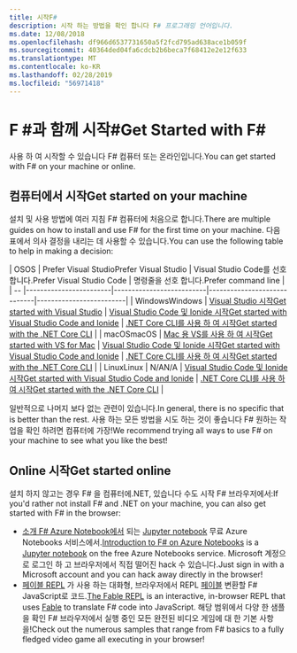 ```yaml
---
title: 시작F#
description: 시작 하는 방법을 확인 합니다 F# 프로그래밍 언어입니다.
ms.date: 12/08/2018
ms.openlocfilehash: df966d6537731650a5f2fcd795ad638ace1b059f
ms.sourcegitcommit: 40364ded04fa6cdcb2b6beca7f68412e2e12f633
ms.translationtype: MT
ms.contentlocale: ko-KR
ms.lasthandoff: 02/28/2019
ms.locfileid: "56971418"
---
```

# <a name="get-started-with-f"></a><span data-ttu-id="392ac-103">F #과 함께 시작\#</span><span class="sxs-lookup"><span data-stu-id="392ac-103">Get Started with F\#</span></span>

<span data-ttu-id="392ac-104">사용 하 여 시작할 수 있습니다 F# 컴퓨터 또는 온라인입니다.</span><span class="sxs-lookup"><span data-stu-id="392ac-104">You can get started with F# on your machine or online.</span></span>

## <a name="get-started-on-your-machine"></a><span data-ttu-id="392ac-105">컴퓨터에서 시작</span><span class="sxs-lookup"><span data-stu-id="392ac-105">Get started on your machine</span></span>

<span data-ttu-id="392ac-106">설치 및 사용 방법에 여러 지침 F# 컴퓨터에 처음으로 합니다.</span><span class="sxs-lookup"><span data-stu-id="392ac-106">There are multiple guides on how to install and use F# for the first time on your machine.</span></span>  <span data-ttu-id="392ac-107">다음 표에서 의사 결정을 내리는 데 사용할 수 있습니다.</span><span class="sxs-lookup"><span data-stu-id="392ac-107">You can use the following table to help in making a decision:</span></span>

| <span data-ttu-id="392ac-108">OS</span><span class="sxs-lookup"><span data-stu-id="392ac-108">OS</span></span> | <span data-ttu-id="392ac-109">Prefer Visual Studio</span><span class="sxs-lookup"><span data-stu-id="392ac-109">Prefer Visual Studio</span></span> | <span data-ttu-id="392ac-110">Visual Studio Code를 선호 합니다.</span><span class="sxs-lookup"><span data-stu-id="392ac-110">Prefer Visual Studio Code</span></span> | <span data-ttu-id="392ac-111">명령줄을 선호 합니다.</span><span class="sxs-lookup"><span data-stu-id="392ac-111">Prefer command line</span></span> |
| -- |------------------------|--------------------------|-----------------------------|-------------------------|
| <span data-ttu-id="392ac-112">Windows</span><span class="sxs-lookup"><span data-stu-id="392ac-112">Windows</span></span> | [<span data-ttu-id="392ac-113">Visual Studio 시작</span><span class="sxs-lookup"><span data-stu-id="392ac-113">Get started with Visual Studio</span></span>](get-started-visual-studio.md) | [<span data-ttu-id="392ac-114">Visual Studio Code 및 Ionide 시작</span><span class="sxs-lookup"><span data-stu-id="392ac-114">Get started with Visual Studio Code and Ionide</span></span>](get-started-vscode.md) | [<span data-ttu-id="392ac-115">.NET Core CLI를 사용 하 여 시작</span><span class="sxs-lookup"><span data-stu-id="392ac-115">Get started with the .NET Core CLI</span></span>](get-started-command-line.md) |
| <span data-ttu-id="392ac-116">macOS</span><span class="sxs-lookup"><span data-stu-id="392ac-116">macOS</span></span> | [<span data-ttu-id="392ac-117">Mac 용 VS를 사용 하 여 시작</span><span class="sxs-lookup"><span data-stu-id="392ac-117">Get started with VS for Mac</span></span>](get-started-with-visual-studio-for-mac.md) | [<span data-ttu-id="392ac-118">Visual Studio Code 및 Ionide 시작</span><span class="sxs-lookup"><span data-stu-id="392ac-118">Get started with Visual Studio Code and Ionide</span></span>](get-started-vscode.md) | [<span data-ttu-id="392ac-119">.NET Core CLI를 사용 하 여 시작</span><span class="sxs-lookup"><span data-stu-id="392ac-119">Get started with the .NET Core CLI</span></span>](get-started-command-line.md) |
| <span data-ttu-id="392ac-120">Linux</span><span class="sxs-lookup"><span data-stu-id="392ac-120">Linux</span></span> | <span data-ttu-id="392ac-121">N/A</span><span class="sxs-lookup"><span data-stu-id="392ac-121">N/A</span></span> | [<span data-ttu-id="392ac-122">Visual Studio Code 및 Ionide 시작</span><span class="sxs-lookup"><span data-stu-id="392ac-122">Get started with Visual Studio Code and Ionide</span></span>](get-started-vscode.md) | [<span data-ttu-id="392ac-123">.NET Core CLI를 사용 하 여 시작</span><span class="sxs-lookup"><span data-stu-id="392ac-123">Get started with the .NET Core CLI</span></span>](get-started-command-line.md) |

<span data-ttu-id="392ac-124">일반적으로 나머지 보다 없는 관련이 있습니다.</span><span class="sxs-lookup"><span data-stu-id="392ac-124">In general, there is no specific that is better than the rest.</span></span> <span data-ttu-id="392ac-125">사용 하는 모든 방법을 시도 하는 것이 좋습니다 F# 원하는 작업을 확인 하려면 컴퓨터에 가장!</span><span class="sxs-lookup"><span data-stu-id="392ac-125">We recommend trying all ways to use F# on your machine to see what you like the best!</span></span>

## <a name="get-started-online"></a><span data-ttu-id="392ac-126">Online 시작</span><span class="sxs-lookup"><span data-stu-id="392ac-126">Get started online</span></span>

<span data-ttu-id="392ac-127">설치 하지 않고는 경우 F# 을 컴퓨터에.NET, 있습니다 수도 시작 F# 브라우저에서:</span><span class="sxs-lookup"><span data-stu-id="392ac-127">If you'd rather not install F# and .NET on your machine, you can also get started with F# in the browser:</span></span>

* <span data-ttu-id="392ac-128">[소개 F# Azure Notebook에서](https://notebooks.azure.com/Microsoft/projects/2018-Intro-FSharp/html/Introduction%20to%20FSharp.ipynb) 되는 [Jupyter notebook](https://jupyter.org/) 무료 Azure Notebooks 서비스에서.</span><span class="sxs-lookup"><span data-stu-id="392ac-128">[Introduction to F# on Azure Notebooks](https://notebooks.azure.com/Microsoft/projects/2018-Intro-FSharp/html/Introduction%20to%20FSharp.ipynb) is a [Jupyter notebook](https://jupyter.org/) on the free Azure Notebooks service.</span></span> <span data-ttu-id="392ac-129">Microsoft 계정으로 로그인 하 고 브라우저에서 직접 떨어진 hack 수 있습니다.</span><span class="sxs-lookup"><span data-stu-id="392ac-129">Just sign in with a Microsoft account and you can hack away directly in the browser!</span></span>
* <span data-ttu-id="392ac-130">[페이블 REPL](https://fable.io/repl/) 가 사용 하는 대화형, 브라우저에서 REPL [페이블](https://fable.io/) 변환할 F# JavaScript로 코드.</span><span class="sxs-lookup"><span data-stu-id="392ac-130">[The Fable REPL](https://fable.io/repl/) is an interactive, in-browser REPL that uses [Fable](https://fable.io/) to translate F# code into JavaScript.</span></span> <span data-ttu-id="392ac-131">해당 범위에서 다양 한 샘플을 확인 F# 브라우저에서 실행 중인 모든 완전된 비디오 게임에 대 한 기본 사항을!</span><span class="sxs-lookup"><span data-stu-id="392ac-131">Check out the numerous samples that range from F# basics to a fully fledged video game all executing in your browser!</span></span>
